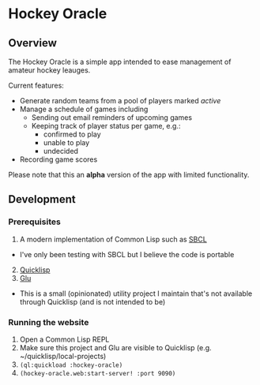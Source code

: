 # Hockey Oracle

## Overview

The Hockey Oracle is a simple app intended to ease management of amateur hockey leauges.

Current features:
* Generate random teams from a pool of players marked *active*
* Manage a schedule of games including
  * Sending out email reminders of upcoming games
  * Keeping track of player status per game, e.g.:
    * confirmed to play
    * unable to play
    * undecided
* Recording game scores

Please note that this an **alpha** version of the app with limited functionality.

## Development

### Prerequisites

1. A modern implementation of Common Lisp such as [SBCL](http://www.sbcl.org/)
  * I've only been testing with SBCL but I believe the code is portable
2. [Quicklisp](http://www.quicklisp.org/)
3. [Glu](https://github.com/thiru/glu)
  * This is a small (opinionated) utility project I maintain that's not available through Quicklisp (and is not intended to be)

### Running the website

1. Open a Common Lisp REPL
2. Make sure this project and Glu are visible to Quicklisp (e.g. ~/quicklisp/local-projects)
2. `(ql:quickload :hockey-oracle)`
3. `(hockey-oracle.web:start-server! :port 9090)`
